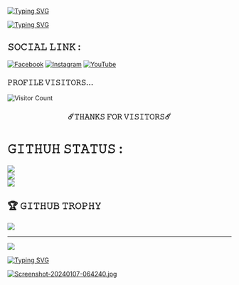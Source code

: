 [![Typing SVG](https://readme-typing-svg.herokuapp.com?font=Fira+Code&size=30&pause=1000&color=F71111&random=false&width=435&lines=%F0%9D%99%B7%F0%9D%99%B8+%F0%9D%9A%83%F0%9D%99%B7%F0%9D%99%B4%F0%9D%9A%81%F0%9D%99%B4+%F0%9F%91%8B)](https://git.io/typing-svg)

[![Typing SVG](https://readme-typing-svg.herokuapp.com?font=Fira+code&size=30&pause=1000&color=0021F7&background=0009FF00&random=false&width=435&lines=SIYAM+AHMED+)](https://git.io/typing-svg)

## 𝚂𝙾𝙲𝙸𝙰𝙻 𝙻𝙸𝙽𝙺 :
[![Facebook](https://img.shields.io/badge/Facebook-%231877F2.svg?logo=Facebook&logoColor=white)](https://www.facebook.com/Mr.White143cyber) [![Instagram](https://img.shields.io/badge/Instagram-%23E4405F.svg?logo=Instagram&logoColor=white)](https://www.instagram.com/mr_white_143cyber) [![YouTube](https://img.shields.io/badge/YouTube-%23FF0000.svg?logo=YouTube&logoColor=white)](https://youtube.com/@MRWHITE143?si=BkNBV6M39cjIpjJh) 

### 𝙿𝚁𝙾𝙵𝙸𝙻𝙴 𝚅𝙸𝚂𝙸𝚃𝙾𝚁𝚂... 
 
![Visitor Count](https://profile-counter.glitch.me/{SIYAM-143}/count.svg)
<br />
<div align="center"> 
<h3>☄️𝚃𝙷𝙰𝙽𝙺𝚂 𝙵𝙾𝚁 𝚅𝙸𝚂𝙸𝚃𝙾𝚁𝚂☄️ </h3>
</div>

# 𝙶𝙸𝚃𝙷𝚄𝙷 𝚂𝚃𝙰𝚃𝚄𝚂 :
![](https://github-readme-stats.vercel.app/api?username=SIYAM-143&theme=radical&hide_border=true&include_all_commits=true&count_private=true)<br/>
![](https://github-readme-streak-stats.herokuapp.com/?user=SIYAM-143&theme=radical&hide_border=true)<br/>
![](https://github-readme-stats.vercel.app/api/top-langs/?username=SIYAM-143&theme=radical&hide_border=true&include_all_commits=true&count_private=true&layout=compact)

## 🏆 𝙶𝙸𝚃𝙷𝚄𝙱 𝚃𝚁𝙾𝙿𝙷𝚈
![](https://github-profile-trophy.vercel.app/?username=SIYAM-143&theme=radical&no-frame=false&no-bg=false&margin-w=4)

---
[![](https://visitcount.itsvg.in/api?id=SIYAM-143&icon=0&color=0)](https://visitcount.itsvg.in)

<!-- Proudly created with GPRM ( https://gprm.itsvg.in ) -->


[![Typing SVG](https://readme-typing-svg.herokuapp.com?font=Fira+Code&size=30&pause=1000&color=34F72A&random=false&width=435&lines=%F0%9D%9A%83%F0%9D%99%B7%F0%9D%99%B0%F0%9D%99%BD%F0%9D%99%BA+%F0%9D%9A%88%F0%9D%99%BE%F0%9D%9A%84)](https://git.io/typing-svg)



[![Screenshot-20240107-064240.jpg](https://i.postimg.cc/cHZLKsf7/IMG-20240227-233920.jpg)](https://postimg.cc/06WsF1Wr)
